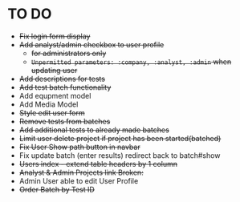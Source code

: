 # TO DO

* ~~Fix login form display~~
* ~~Add analyst/admin checkbox to user profile~~
  * ~~for administrators only~~
  * ~~`Unpermitted parameters: :company, :analyst, :admin` when updating user~~
* ~~Add descriptions for tests~~
* ~~Add test batch functionality~~
* Add equpment model
* Add Media Model
* ~~Style edit user form~~
* ~~Remove tests from batches~~
* ~~Add additional tests to already made batches~~
* ~~Limit user delete project if project has been started(batched)~~
* ~~Fix User Show path button in navbar~~
* Fix update batch (enter results) redirect back to batch#show
* ~~Users index - extend table headers by 1 column~~
* ~~Analyst & Admin Projects link Broken:~~
* Admin User able to edit User Profile
* ~~Order Batch by Test ID~~
